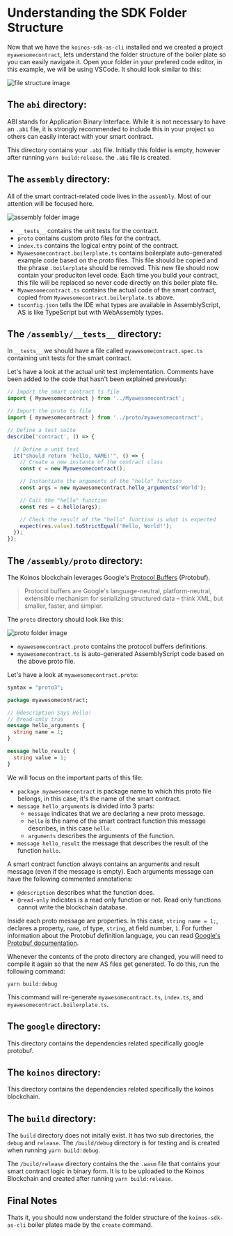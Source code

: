 # Understanding the SDK Folder Structure

Now that we have the `koinos-sdk-as-cli` installed and we created a project  `myawesomecontract`, lets understand the folder structure of the boiler plate so you can easily navigate it. Open your folder in your prefered code editor, in this example, we will be using VSCode. It should look similar to this:

![file structure image](/images/vscode-file-structure-image.png "File structure")

## The `abi` directory:
ABI stands for Application Binary Interface. While it is not necessary to have an `.abi` file, it is strongly recommended to include this in your project so others can easily interact with your smart contract.

This directory contains your `.abi` file. Initially this folder is empty, however after running `yarn build:release`. the `.abi` file is created.


## The  `assembly` directory:
All of the smart contract-related code lives in the `assembly`. Most of our attention will be focused here.

![assembly folder image](/images/assembly-folder-image.png "Assembly directory")

- `__tests__` contains the unit tests for the contract.
- `proto` contains custom proto files for the contract.
- `index.ts` contains the logical entry point of the contract.
- `Myawesomecontract.boilerplate.ts` contains boilerplate auto-generated example code based on the proto files. This file should be copied and the phrase `.boilerplate` should be removed. This new file should now contain your produciton level code. Each time you build your contract, this file will be replaced so never code directly on this boiler plate file.
- `Myawesomecontract.ts` contains the actual code of the smart contract, copied from `Myawesomecontract.boilerplate.ts` above.
- `tsconfig.json` tells the IDE what types are available in AssemblyScript, AS is like TypeScript but with WebAssembly types.


## The `/assembly/__tests__` directory:

In `__tests__` we should have a file called `myawesomecontract.spec.ts` containing unit tests for the smart contract.

Let's have a look at the actual unit test implementation. Comments have been added to the code that hasn't been explained previously:

``` ts
// Import the smart contract ts file
import { Myawesomecontract } from '../Myawesomecontract';

// Import the proto ts file
import { myawesomecontract } from '../proto/myawesomecontract';

// Define a test suite
describe('contract', () => {

  // Define a unit test
  it("should return 'hello, NAME!'", () => {
    // Create a new instance of the contract class
    const c = new Myawesomecontract();

    // Instantiate the arguments of the "hello" function
    const args = new myawesomecontract.hello_arguments('World');

    // Call the "hello" function
    const res = c.hello(args);

    // Check the result of the "hello" function is what is expected
    expect(res.value).toStrictEqual('Hello, World!');
  });
});
```

## The `/assembly/proto` directory:

The Koinos blockchain  leverages Google's [Protocol Buffers](https://developers.google.com/protocol-buffers) (Protobuf).

> Protocol buffers are Google's language-neutral, platform-neutral, extensible mechanism for serializing structured data – think XML, but smaller, faster, and simpler.

The `proto` directory should look like this:

![proto folder image](/images/proto-folder-image.png "Proto directory")

- `myawesomecontract.proto` contains the protocol buffers definitions.
- `myawesomecontract.ts` is auto-generated AssemblyScript code based on the above proto file.

Let's have a look at `myawesomecontract.proto`:

```proto
syntax = "proto3";

package myawesomecontract;

// @description Says Hello!
// @read-only true
message hello_arguments {
  string name = 1;
}

message hello_result {
  string value = 1;
}
```

We will focus on the important parts of this file:

- `package myawesomecontract` is package name to which this proto file belongs, in this case, it's the name of the smart contract.
- `message hello_arguments` is divided into 3 parts:
  - `message` indicates that we are declaring a new proto message.
  - `hello` is the name of the smart contract function this message describes, in this case `hello`.
  - `arguments` describes the arguments of the function.
- `message hello_result` the message that describes the result of the function `hello`.

A smart contract function always contains an arguments and result message (even if the message is empty). Each arguments message can have the following commented annotations:

- `@description` describes what the function does.
- `@read-only` indicates is a read only function or not. Read only functions cannot write the blockchain database.

Inside each proto message are properties. In this case, `string name = 1;`, declares a property, `name`, of type, `string`, at field number, `1`. For further information about the Protobuf definition language, you can read [Google's Protobuf documentation](https://protobuf.dev/programming-guides/proto3/).

Whenever the contents of the proto directory are changed, you will need to compile it again so that the new AS files get generated. To do this, run the following command:

```console
yarn build:debug
```

This command will re-generate `myawesomecontract.ts`, `index.ts`, and `myawesomecontract.boilerplate.ts`.

## The `google` directory:
This directory contains the dependencies related specifically google protobuf.

## The `koinos` directory:
This directory contains the dependencies related specifically the koinos blockchain.


## The `build` directory:
The `build` directory does not initally exist. It has two sub directories, the `debug` and `release`.  The `/build/debug` directory is for testing and is created when running `yarn build:debug`.

The `/build/release` directory contains the the `.wasm` file that contains your smart contract logic in binary form. It is to be uploaded to the Koinos Blockchain and created after running `yarn build:release`.

## Final Notes

Thats it, you should now understand the folder structure of the `koinos-sdk-as-cli` boiler plates made by the `create` command.